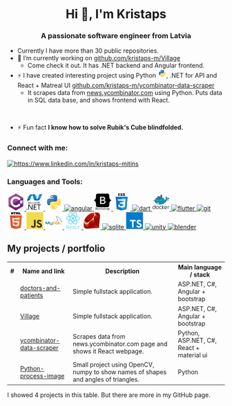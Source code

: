 <h1 align="center">Hi 👋, I'm Kristaps</h1>
<h3 align="center">A passionate software engineer from Latvia</h3>

- Currently I have more than 30 public repositories.
- 🔭 I’m currently working on [github.com/kristaps-m/Village](https://github.com/kristaps-m/Village)
  - Come check it out. It has .NET backend and Angular frontend.
- ⚡ I have created interesting project using Python <img src="https://raw.githubusercontent.com/devicons/devicon/master/icons/python/python-original.svg" alt="python" width="20" height="20"/>, .NET for API and React + Matreal UI [github.com/kristaps-m/ycombinator-data-scraper](https://github.com/kristaps-m/ycombinator-data-scraper)
  - It scrapes data from [news.ycombinator.com](https://news.ycombinator.com) using Python. Puts data in SQL data base, and shows frontend with React.

<br>

- ⚡ Fun fact **I know how to solve Rubik's Cube blindfolded.**

<h3 align="left">Connect with me:</h3>
<p align="left">
<a href="https://linkedin.com/in/https://www.linkedin.com/in/kristaps-mitins" target="blank"><img align="center" src="https://raw.githubusercontent.com/rahuldkjain/github-profile-readme-generator/master/src/images/icons/Social/linked-in-alt.svg" alt="https://www.linkedin.com/in/kristaps-mitins" height="50" width="60" /></a>
</p>

<h3 align="left">Languages and Tools:</h3>
<p align="left">  <a href="https://www.w3schools.com/cs/" target="_blank" rel="noreferrer"> <img src="https://raw.githubusercontent.com/devicons/devicon/master/icons/csharp/csharp-original.svg" alt="csharp" width="40" height="40"/> </a> <a href="https://dotnet.microsoft.com/" target="_blank" rel="noreferrer"> <img src="https://raw.githubusercontent.com/devicons/devicon/master/icons/dot-net/dot-net-original-wordmark.svg" alt="dotnet" width="40" height="40"/> </a> <a href="https://www.python.org" target="_blank" rel="noreferrer"> <img src="https://raw.githubusercontent.com/devicons/devicon/master/icons/python/python-original.svg" alt="python" width="40" height="40"/> </a> <a href="https://angular.io" target="_blank" rel="noreferrer"> <img src="https://angular.io/assets/images/logos/angular/angular.svg" alt="angular" width="40" height="40"/> </a> <a href="https://getbootstrap.com" target="_blank" rel="noreferrer"> <img src="https://raw.githubusercontent.com/devicons/devicon/master/icons/bootstrap/bootstrap-plain-wordmark.svg" alt="bootstrap" width="40" height="40"/> </a><a href="https://www.w3schools.com/css/" target="_blank" rel="noreferrer"> <img src="https://raw.githubusercontent.com/devicons/devicon/master/icons/css3/css3-original-wordmark.svg" alt="css3" width="40" height="40"/> </a> <a href="https://dart.dev" target="_blank" rel="noreferrer"> <img src="https://www.vectorlogo.zone/logos/dartlang/dartlang-icon.svg" alt="dart" width="40" height="40"/> </a> <a href="https://www.docker.com/" target="_blank" rel="noreferrer"> <img src="https://raw.githubusercontent.com/devicons/devicon/master/icons/docker/docker-original-wordmark.svg" alt="docker" width="40" height="40"/> </a> <a href="https://flutter.dev" target="_blank" rel="noreferrer"> <img src="https://www.vectorlogo.zone/logos/flutterio/flutterio-icon.svg" alt="flutter" width="40" height="40"/> </a> <a href="https://git-scm.com/" target="_blank" rel="noreferrer"> <img src="https://www.vectorlogo.zone/logos/git-scm/git-scm-icon.svg" alt="git" width="40" height="40"/> </a> <a href="https://www.w3.org/html/" target="_blank" rel="noreferrer"> <img src="https://raw.githubusercontent.com/devicons/devicon/master/icons/html5/html5-original-wordmark.svg" alt="html5" width="40" height="40"/> </a> <a href="https://developer.mozilla.org/en-US/docs/Web/JavaScript" target="_blank" rel="noreferrer"> <img src="https://raw.githubusercontent.com/devicons/devicon/master/icons/javascript/javascript-original.svg" alt="javascript" width="40" height="40"/> </a> <a href="https://www.mysql.com/" target="_blank" rel="noreferrer"> <img src="https://raw.githubusercontent.com/devicons/devicon/master/icons/mysql/mysql-original-wordmark.svg" alt="mysql" width="40" height="40"/> </a> <a href="https://reactjs.org/" target="_blank" rel="noreferrer"> <img src="https://raw.githubusercontent.com/devicons/devicon/master/icons/react/react-original-wordmark.svg" alt="react" width="40" height="40"/> </a> <a href="https://www.ruby-lang.org/en/" target="_blank" rel="noreferrer"> <img src="https://raw.githubusercontent.com/devicons/devicon/master/icons/ruby/ruby-original.svg" alt="ruby" width="40" height="40"/> </a> <a href="https://www.sqlite.org/" target="_blank" rel="noreferrer"> <img src="https://www.vectorlogo.zone/logos/sqlite/sqlite-icon.svg" alt="sqlite" width="40" height="40"/> </a> <a href="https://www.typescriptlang.org/" target="_blank" rel="noreferrer"> <img src="https://raw.githubusercontent.com/devicons/devicon/master/icons/typescript/typescript-original.svg" alt="typescript" width="40" height="40"/> </a> <a href="https://unity.com/" target="_blank" rel="noreferrer"> <img src="https://www.vectorlogo.zone/logos/unity3d/unity3d-icon.svg" alt="unity" width="40" height="40"/> </a> <a href="https://www.blender.org/" target="_blank" rel="noreferrer"> <img src="https://download.blender.org/branding/community/blender_community_badge_white.svg" alt="blender" width="40" height="40"/> </a></p>

<html>
<!-- <style>
table, th, td {
  border:1px solid black;
}
table {   
counter-reset: rowNumber;
}
table tr {
 counter-increment: rowNumber;
}
table tr td:first-child::before {   
content: counter(rowNumber);   
min-width: 1em;   
margin-right: 0.5em;
}
</style> -->
<body>

<h2>My projects / portfolio</h2>

<table style="width:100%">
  <tr>
    <th>#</th>
    <th>Name and link</th>
    <th>Description</th>
    <th>Main language / stack</th>
  </tr>
  <tr>
    <td></td>
    <td><a href="https://github.com/kristaps-m/doctors-and-patients" target="_blank">doctors-and-patients</a></td>
    <td>Simple fullstack application.</td>
    <td>ASP.NET, C#, Angular + bootstrap</td>
  </tr>
  <tr>
    <td></td>
    <td><a href="https://github.com/kristaps-m/Village" target="_blank">Village</a></td>
    <td>Simple fullstack application.</td>
    <td>ASP.NET, C#, Angular + bootstrap</td>
  </tr>
  <tr>
    <td></td>
    <td><a href="https://github.com/kristaps-m/ycombinator-data-scraper" target="_blank">ycombinator-data-scraper</a></td>
    <td>Scrapes data from news.ycombinator.com page and shows it React webpage.</td>
    <td>Python, ASP.NET, C#, React + material ui</td>
  </tr>
  <!-- <tr>
    <td></td>
    <td><a href="https://github.com/kristaps-m/inventory-of-collected-waste" target="_blank">inventory-of-collected-waste</a></td>
    <td>Small project about accounting of collected waste.</td>
    <td>Python</td>
  </tr> -->
  <tr>
    <td></td>
    <td><a href="https://github.com/kristaps-m/Python-process-image" target="_blank">Python-process-image</a></td>
    <td>Small project using OpenCV, numpy to show names of shapes and angles of triangles.</td>
    <td>Python</td>
  </tr>
  <!-- <tr>
    <td></td>
    <td><a href="https://github.com/kristaps-m/sudoku-validator-ruby" target="_blank">sudoku-validator-ruby</a></td>
    <td>Small project to validate if ruby field is 'valid', 'invalid' or 'valid but not completed'.</td>
    <td>Ruby</td>
  </tr>
  <tr>
    <td></td>
    <td><a href="https://github.com/kristaps-m/dot-net-restcountries-api" target="_blank">dot-net-restcountries-api</a></td>
    <td>An ASP.NET Core Web API .NET 6 application which uses the REST Countries API.</td>
    <td>ASP.NET, C#, https://restcountries.com/</td>
  </tr>
  <tr>
    <td></td>
    <td><a href="https://github.com/kristaps-m/FlutterCalculator" target="_blank">FlutterCalculator</a></td>
    <td>Calculator I made around year 2020 using the Flutter. That calculates 'Greatest common divisor'...</td>
    <td>Flutter, Dart</td>
  </tr>
  <tr>
    <td></td>
    <td><a href="https://github.com/kristaps-m/addDateToFolderOfPictures" target="_blank">addDateToFolderOfPictures</a></td>
    <td>Adds date (when it is created) on pictures and copies them to another folder.</td>
    <td>Python</td>
  </tr>
  <tr>
    <td></td>
    <td><a href="https://github.com/kristaps-m/practicepython.org-solutions" target="_blank">addDateToFolderOfPictures</a></td>
    <td>These are my solutions to https://www.practicepython.org/exercises. Created long time ago so code needs to refactored.</td>
    <td>Python</td>
  </tr> -->
</table>

<p>I showed 4 projects in this table. But there are more in my GitHub page.</p>

</body>
</html>

<!-- [![Top Langs](https://github-readme-stats.vercel.app/api/top-langs/?username=kristaps-m&)](https://github.com/anuraghazra/github-readme-stats) -->

<!--
**kristaps-m/kristaps-m** is a ✨ _special_ ✨ repository because its `README.md` (this file) appears on your GitHub profile.

Here are some ideas to get you started:

- 🔭 I’m currently working on ...
- 🌱 I’m currently learning ...
- 👯 I’m looking to collaborate on ...
- 🤔 I’m looking for help with ...
- 💬 Ask me about ...
- 📫 How to reach me: ...
- 😄 Pronouns: ...
- ⚡ Fun fact: ...
-->
